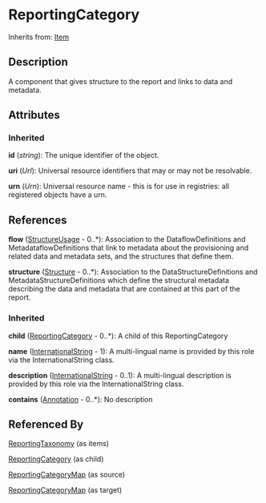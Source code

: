 
# ReportingCategory

Inherits from: [Item](../Base/Item.md)



## Description

A component that gives structure to the report and links to data and metadata.


## Attributes

### Inherited

**id** (*string*): The unique identifier of the object.

**uri** (*Url*): Universal resource identifiers that may or may not be resolvable.

**urn** (*Urn*): Universal resource name - this is for use in registries: all registered objects have a urn.



## References

**flow** ([StructureUsage](../Base/StructureUsage.md) - 0..*): Association to the DataflowDefinitions and MetadataflowDefinitions that link to metadata about the provisioning and related data and metadata sets, and the structures that define them.

**structure** ([Structure](../Base/Structure.md) - 0..*): Association to the DataStructureDefinitions and MetadataStructureDefinitions which define the structural metadata describing the data and metadata that are contained at this part of the report.

### Inherited

**child** ([ReportingCategory](ReportingCategory.md) - 0..*): A child of this ReportingCategory

**name** ([InternationalString](../Base/InternationalString.md) - 1): A multi-lingual name is provided by this role via the InternationalString class.

**description** ([InternationalString](../Base/InternationalString.md) - 0..1): A multi-lingual description is provided by this role via the InternationalString class.

**contains** ([Annotation](../Base/Annotation.md) - 0..*): No description



## Referenced By

[ReportingTaxonomy](ReportingTaxonomy.md) (as items)

[ReportingCategory](ReportingCategory.md) (as child)

[ReportingCategoryMap](../ItemSchemeMaps/ReportingCategoryMap.md) (as source)

[ReportingCategoryMap](../ItemSchemeMaps/ReportingCategoryMap.md) (as target)


